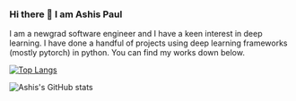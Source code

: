 ### Hi there 👋 I am Ashis Paul
I am a newgrad software engineer and I have a keen interest in deep learning. I have done a handful of projects using deep learning frameworks (mostly pytorch) in python. You can find my works down below.

[![Top Langs](https://github-readme-stats.vercel.app/api/top-langs/?username=ashis0013&layout=compact&theme=tokyonight)](https://github.com/ashis0013/github-readme-stats)

![Ashis's GitHub stats](https://github-readme-stats.vercel.app/api?username=ashis0013&show_icons=true&theme=tokyonight)


